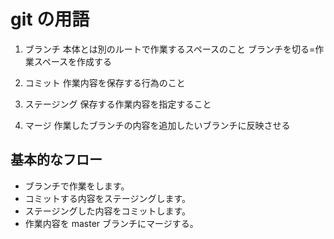 # git の用語

1. ブランチ
   本体とは別のルートで作業するスペースのこと
   ブランチを切る=作業スペースを作成する
1. コミット
   作業内容を保存する行為のこと

1. ステージング
   保存する作業内容を指定すること

1. マージ
   作業したブランチの内容を追加したいブランチに反映させる

## 基本的なフロー

- ブランチで作業をします。
- コミットする内容をステージングします。
- ステージングした内容をコミットします。
- 作業内容を master ブランチにマージする。
